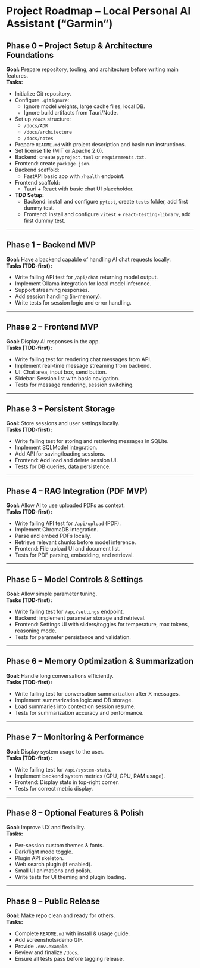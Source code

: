 # Project Roadmap – Local Personal AI Assistant (“Garmin”)

## Phase 0 – Project Setup & Architecture Foundations
**Goal:** Prepare repository, tooling, and architecture before writing main features.  
**Tasks:**
- Initialize Git repository.
- Configure `.gitignore`:
  - Ignore model weights, large cache files, local DB.
  - Ignore build artifacts from Tauri/Node.
- Set up `/docs` structure:
  - `/docs/ADR`
  - `/docs/architecture`
  - `/docs/notes`
- Prepare `README.md` with project description and basic run instructions.
- Set license file (MIT or Apache 2.0).
- Backend: create `pyproject.toml` or `requirements.txt`.
- Frontend: create `package.json`.
- Backend scaffold:
  - FastAPI basic app with `/health` endpoint.
- Frontend scaffold:
  - Tauri + React with basic chat UI placeholder.
- **TDD Setup:**
  - Backend: install and configure `pytest`, create `tests` folder, add first dummy test.
  - Frontend: install and configure `vitest` + `react-testing-library`, add first dummy test.

---

## Phase 1 – Backend MVP
**Goal:** Have a backend capable of handling AI chat requests locally.  
**Tasks (TDD-first):**
- Write failing API test for `/api/chat` returning model output.
- Implement Ollama integration for local model inference.
- Support streaming responses.
- Add session handling (in-memory).
- Write tests for session logic and error handling.

---

## Phase 2 – Frontend MVP
**Goal:** Display AI responses in the app.  
**Tasks (TDD-first):**
- Write failing test for rendering chat messages from API.
- Implement real-time message streaming from backend.
- UI: Chat area, input box, send button.
- Sidebar: Session list with basic navigation.
- Tests for message rendering, session switching.

---

## Phase 3 – Persistent Storage
**Goal:** Store sessions and user settings locally.  
**Tasks (TDD-first):**
- Write failing test for storing and retrieving messages in SQLite.
- Implement SQLModel integration.
- Add API for saving/loading sessions.
- Frontend: Add load and delete session UI.
- Tests for DB queries, data persistence.

---

## Phase 4 – RAG Integration (PDF MVP)
**Goal:** Allow AI to use uploaded PDFs as context.  
**Tasks (TDD-first):**
- Write failing API test for `/api/upload` (PDF).
- Implement ChromaDB integration.
- Parse and embed PDFs locally.
- Retrieve relevant chunks before model inference.
- Frontend: File upload UI and document list.
- Tests for PDF parsing, embedding, and retrieval.

---

## Phase 5 – Model Controls & Settings
**Goal:** Allow simple parameter tuning.  
**Tasks (TDD-first):**
- Write failing test for `/api/settings` endpoint.
- Backend: implement parameter storage and retrieval.
- Frontend: Settings UI with sliders/toggles for temperature, max tokens, reasoning mode.
- Tests for parameter persistence and validation.

---

## Phase 6 – Memory Optimization & Summarization
**Goal:** Handle long conversations efficiently.  
**Tasks (TDD-first):**
- Write failing test for conversation summarization after X messages.
- Implement summarization logic and DB storage.
- Load summaries into context on session resume.
- Tests for summarization accuracy and performance.

---

## Phase 7 – Monitoring & Performance
**Goal:** Display system usage to the user.  
**Tasks (TDD-first):**
- Write failing test for `/api/system-stats`.
- Implement backend system metrics (CPU, GPU, RAM usage).
- Frontend: Display stats in top-right corner.
- Tests for correct metric display.

---

## Phase 8 – Optional Features & Polish
**Goal:** Improve UX and flexibility.  
**Tasks:**
- Per-session custom themes & fonts.
- Dark/light mode toggle.
- Plugin API skeleton.
- Web search plugin (if enabled).
- Small UI animations and polish.
- Write tests for UI theming and plugin loading.

---

## Phase 9 – Public Release
**Goal:** Make repo clean and ready for others.  
**Tasks:**
- Complete `README.md` with install & usage guide.
- Add screenshots/demo GIF.
- Provide `.env.example`.
- Review and finalize `/docs`.
- Ensure all tests pass before tagging release.
